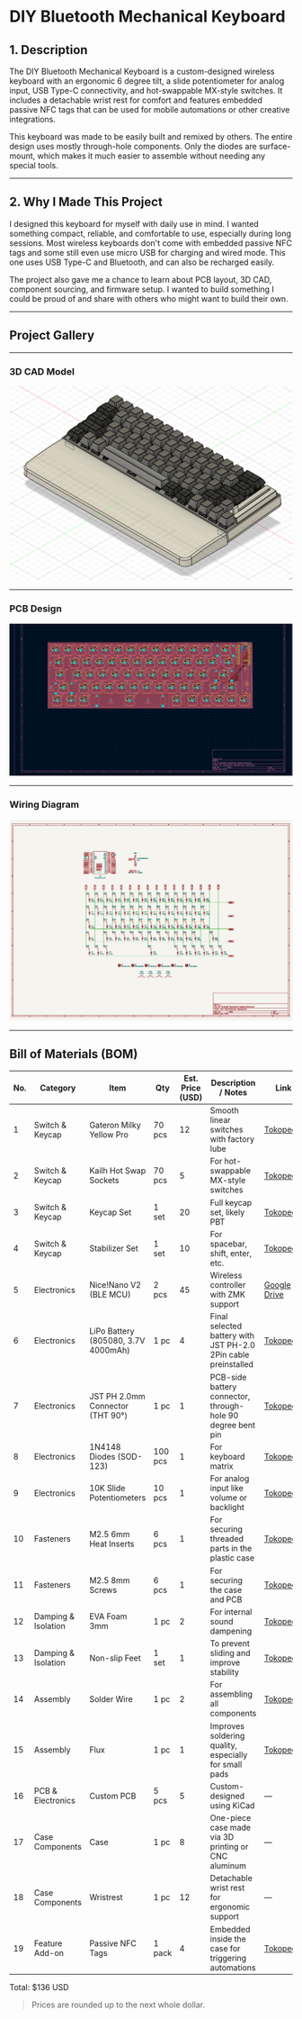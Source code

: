 # DIY Bluetooth Mechanical Keyboard

## 1. Description

The DIY Bluetooth Mechanical Keyboard is a custom-designed wireless keyboard with an ergonomic 6 degree tilt, a slide potentiometer for analog input, USB Type-C connectivity, and hot-swappable MX-style switches. It includes a detachable wrist rest for comfort and features embedded passive NFC tags that can be used for mobile automations or other creative integrations.  

This keyboard was made to be easily built and remixed by others. The entire design uses mostly through-hole components. Only the diodes are surface-mount, which makes it much easier to assemble without needing any special tools.

---

## 2. Why I Made This Project

I designed this keyboard for myself with daily use in mind. I wanted something compact, reliable, and comfortable to use, especially during long sessions. Most wireless keyboards don't come with embedded passive NFC tags and some still even use micro USB for charging and wired mode. This one uses USB Type-C and Bluetooth, and can also be recharged easily.

The project also gave me a chance to learn about PCB layout, 3D CAD, component sourcing, and firmware setup. I wanted to build something I could be proud of and share with others who might want to build their own.

---

## Project Gallery

---

### 3D CAD Model  
![cad_model](images/3D%20Model.png)

---

### PCB Design  
![pcb_layout](images/PCB.png)

---

### Wiring Diagram  
![wiring_diagram](images/Schematics.png)

---

## Bill of Materials (BOM)

| No. | Category               | Item                                 | Qty     | Est. Price (USD) | Description / Notes                                                           | Link                                                                 |
|-----|------------------------|--------------------------------------|---------|------------------|-------------------------------------------------------------------------------|----------------------------------------------------------------------|
| 1   | Switch & Keycap        | Gateron Milky Yellow Pro             | 70 pcs  | 12               | Smooth linear switches with factory lube                                      | [Tokopedia](https://www.tokopedia.com/mechkeyboardsid/gateron-g-pro-yellow-switch-linear-plate-mount?utm_source=salinlink&utm_medium=share&utm_campaign=PDP-266238606-2999811194-130725-RKdhUE) |
| 2   | Switch & Keycap        | Kailh Hot Swap Sockets               | 70 pcs  | 5                | For hot-swappable MX-style switches                                           | [Tokopedia](https://www.tokopedia.com/mechkeyboardsid/kailh-hot-swap-mechanical-keyboard-pcb-socket-black?utm_source=salinlink&utm_medium=share&utm_campaign=PDP-266238606-2198706891-130725-RKdhUE) |
| 3   | Switch & Keycap        | Keycap Set                           | 1 set   | 20               | Full keycap set, likely PBT                                                   | [Tokopedia](https://tk.tokopedia.com/ZSBVvFJGR/) |
| 4   | Switch & Keycap        | Stabilizer Set                       | 1 set   | 10               | For spacebar, shift, enter, etc.                                              | [Tokopedia](https://tk.tokopedia.com/ZSBpk1MKy/) |
| 5   | Electronics            | Nice!Nano V2 (BLE MCU)               | 2 pcs   | 45               | Wireless controller with ZMK support                                          | [Google Drive](https://share.google/yrYyfjcOSs7LEji6q) |
| 6   | Electronics            | LiPo Battery (805080, 3.7V 4000mAh)  | 1 pc    | 4                | Final selected battery with JST PH-2.0 2Pin cable preinstalled                | [Tokopedia](https://tk.tokopedia.com/ZSBpAFa1Y/) |
| 7   | Electronics            | JST PH 2.0mm Connector (THT 90°)     | 1 pc    | 1                | PCB-side battery connector, through-hole 90 degree bent pin                   | [Tokopedia](https://tk.tokopedia.com/ZSBpAYkm3/) |
| 8   | Electronics            | 1N4148 Diodes (SOD-123)              | 100 pcs | 1                | For keyboard matrix                                                            | [Tokopedia](https://www.tokopedia.com/i2c-parts/in4148-1n4148-1n4148ws-sod123-switching-diode-sod-123-dioda?utm_source=salinlink&utm_medium=share&utm_campaign=PDP-266238606-1509220482-130725-RKdhUE) |
| 9   | Electronics            | 10K Slide Potentiometers             | 10 pcs  | 1                | For analog input like volume or backlight                                     | [Tokopedia](https://www.tokopedia.com/innovtronic/b10k-mono-slide-potentio-75mm-high-quality?utm_source=salinlink&utm_medium=share&utm_campaign=PDP-266238606-344656821-130725-RKdhUE) |
| 10  | Fasteners              | M2.5 6mm Heat Inserts                | 6 pcs   | 1                | For securing threaded parts in the plastic case                               | [Tokopedia](https://tk.tokopedia.com/ZSBqKcnqk/) |
| 11  | Fasteners              | M2.5 8mm Screws                      | 6 pcs   | 1                | For securing the case and PCB                                                 | [Tokopedia](https://www.tokopedia.com/archive-lapaktukang/baut-komputer-laptop-m2-5x4-m2-5x5-m2-5x6-m2-5x8-m2-5x10-m2-5x8-mm-hitam-d5-7f72b?utm_source=salinlink&utm_medium=share&utm_campaign=PDP-266238606-14063028572-140725-RKdhUE) |
| 12  | Damping & Isolation    | EVA Foam 3mm                         | 1 pc    | 2                | For internal sound dampening                                                  | [Tokopedia](https://www.tokopedia.com/tentakey/eva-foam-untuk-case-plate-foam-modding-mechanical-keyboard-25x30-2mm-26c32?utm_source=salinlink&utm_medium=share&utm_campaign=PDP-266238606-8737440897-140725-RKdhUE) |
| 13  | Damping & Isolation    | Non-slip Feet                        | 1 set   | 1                | To prevent sliding and improve stability                                      | [Tokopedia](https://tk.tokopedia.com/ZSBqsCjBn/) |
| 14  | Assembly               | Solder Wire                          | 1 pc    | 2                | For assembling all components                                                 | [Tokopedia](https://www.tokopedia.com/mitra-abadi-official/timah-solder-diameter-08-mm-panjang-10-meter?utm_source=salinlink&utm_medium=share&utm_campaign=PDP-266238606-60532398-130725-RKdhUE) |
| 15  | Assembly               | Flux                                 | 1 pc    | 1                | Improves soldering quality, especially for small pads                         | [Tokopedia](https://www.tokopedia.com/mirorim/flux-minyak-solder-soldering-paste-cream-oil-songka-pasta-rosin-zj-80ml-a851e?utm_source=salinlink&utm_medium=share&utm_campaign=PDP-266238606-11865644997-130725-RKdhUE) |
| 16  | PCB & Electronics      | Custom PCB                           | 5 pcs   | 5                | Custom-designed using KiCad                                                   | — |
| 17  | Case Components        | Case                                 | 1 pc    | 8                | One-piece case made via 3D printing or CNC aluminum                           | — |
| 18  | Case Components        | Wristrest                            | 1 pc    | 12               | Detachable wrist rest for ergonomic support                                   | — |
| 19  | Feature Add-on         | Passive NFC Tags                     | 1 pack  | 4                | Embedded inside the case for triggering automations                           | [Tokopedia](https://tk.tokopedia.com/ZSBVtqGWa/) |

Total: $136 USD

> Prices are rounded up to the next whole dollar.
